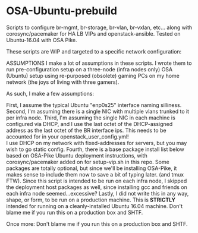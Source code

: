 # OSA-Ubuntu-prebuild
Scripts to configure br-mgmt, br-storage, br-vlan, br-vxlan, etc... along with corosync/pacemaker for HA LB VIPs and openstack-ansible.  Tested on Ubuntu-16.04 with OSA Pike.

These scripts are WIP and targeted to a specific network configuration:

ASSUMPTIONS
I make a lot of assumptions in these scripts.  I wrote them to run pre-configuration setup on a three-node (infra nodes only)
OSA (Ubuntu) setup using re-purposed (obsolete) gaming PCs on my home network (the joys of living with three gamers).  

As such, I make a few assumptions:

First, I assume the typical Ubuntu "enp0s25" interface naming silliness.
Second, I'm assuming there is a single NIC with multiple vlans trunked to it per infra node.
Third, I'm assuming the single NIC in each machine is configured via DHCP, and I use the last octet of the DHCP-assigned address 
    as the last octet of the BR interface ips.  This needs to be accounted for in your openstack_user_config.yml!  
    I use DHCP on my network with fixed-addresses for servers, but you may wish to go static config.
Fourth, there is a base package install list below based on OSA-Pike Ubuntu deployment instructions, with corosync/pacemaker added 
    on for setup-vip.sh in this repo.  Some packages are totally optional, but since we'll be installing OSA-Pike, it makes sense to
    include them now to save a bit of typing later.  (and tmux FTW).  Since this script is intended to be run on each infra node, I
    skipped the deployment host packages as well, since installing gcc and friends on each infra node seemed...excessive?
Lastly, I did not write this in any way, shape, or form, to be run on a production machine.  This is **STRICTLY** intended for running
    on a cleanly-installed Ubuntu 16.04 machine.  Don't blame me if you run this on a production box and SHTF.

Once more:
Don't blame me if you run this on a production box and SHTF.
